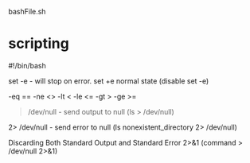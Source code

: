 
bashFile.sh

# scripting

#!/bin/bash

set -e - will stop on error.
set +e normal state (disable set -e)

-eq ==
-ne <>
-lt <
-le <=
-gt >
-ge >=

> /dev/null - send output to null
(ls > /dev/null)

2> /dev/null - send error to null
(ls nonexistent_directory 2> /dev/null)

Discarding Both Standard Output and Standard Error
2>&1
(command > /dev/null 2>&1)
